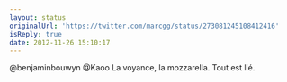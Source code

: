 ```yaml
---
layout: status
originalUrl: 'https://twitter.com/marcgg/status/273081245108412416'
isReply: true
date: 2012-11-26 15:10:17
---
```


@benjaminbouwyn @Kaoo La voyance, la mozzarella. Tout est lié.
